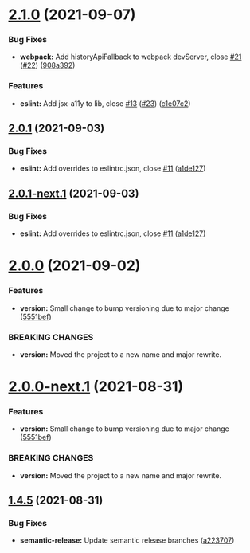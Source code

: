 # [2.1.0](https://github.com/PlayPickup/kickoff/compare/v2.0.1...v2.1.0) (2021-09-07)


### Bug Fixes

* **webpack:** Add historyApiFallback to webpack devServer, close [#21](https://github.com/PlayPickup/kickoff/issues/21) ([#22](https://github.com/PlayPickup/kickoff/issues/22)) ([908a392](https://github.com/PlayPickup/kickoff/commit/908a392f72c9af8c247a40a43af3cd344ee54935))


### Features

* **eslint:** Add jsx-a11y to lib, close [#13](https://github.com/PlayPickup/kickoff/issues/13) ([#23](https://github.com/PlayPickup/kickoff/issues/23)) ([c1e07c2](https://github.com/PlayPickup/kickoff/commit/c1e07c22e0adb17844f5ea5071ec28e0d4632044))

## [2.0.1](https://github.com/PlayPickup/kickoff/compare/v2.0.0...v2.0.1) (2021-09-03)


### Bug Fixes

* **eslint:** Add overrides to eslintrc.json, close [#11](https://github.com/PlayPickup/kickoff/issues/11) ([a1de127](https://github.com/PlayPickup/kickoff/commit/a1de127761de25cb1aeefb36066815f651251648))

## [2.0.1-next.1](https://github.com/PlayPickup/kickoff/compare/v2.0.0...v2.0.1-next.1) (2021-09-03)


### Bug Fixes

* **eslint:** Add overrides to eslintrc.json, close [#11](https://github.com/PlayPickup/kickoff/issues/11) ([a1de127](https://github.com/PlayPickup/kickoff/commit/a1de127761de25cb1aeefb36066815f651251648))

# [2.0.0](https://github.com/PlayPickup/kickoff/compare/v1.4.5...v2.0.0) (2021-09-02)


### Features

* **version:** Small change to bump versioning due to major change ([5551bef](https://github.com/PlayPickup/kickoff/commit/5551bef367aeb141d01265da7d0bf5301390db7c))


### BREAKING CHANGES

* **version:** Moved the project to a new name and major rewrite.

# [2.0.0-next.1](https://github.com/PlayPickup/kickoff/compare/v1.4.5...v2.0.0-next.1) (2021-08-31)


### Features

* **version:** Small change to bump versioning due to major change ([5551bef](https://github.com/PlayPickup/kickoff/commit/5551bef367aeb141d01265da7d0bf5301390db7c))


### BREAKING CHANGES

* **version:** Moved the project to a new name and major rewrite.

## [1.4.5](https://github.com/PlayPickup/kickoff/compare/v1.4.4...v1.4.5) (2021-08-31)


### Bug Fixes

* **semantic-release:** Update semantic release branches ([a223707](https://github.com/PlayPickup/kickoff/commit/a2237076701f67a861c40b43d2ff4e1f9660660d))
